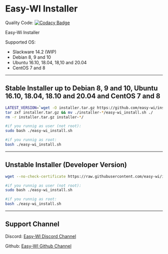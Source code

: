 # Easy-WI Installer

Quality Code: [![Codacy Badge](https://api.codacy.com/project/badge/Grade/577d1ee61d234585968cc5acbfb2a726)](https://www.codacy.com/app/Lacrimosa99/Easy-WI_Installer?utm_source=github.com&amp;utm_medium=referral&amp;utm_content=easy-wi/installer&amp;utm_campaign=Badge_Grade)

Easy-Wi Installer

Supported OS:
  - Slackware 14.2 (WIP)
  - Debian 8, 9 and 10
  - Ubuntu 16.10, 18.04, 18,10 and 20.04
  - CentOS 7 and 8

___

## Stable Installer up to Debian 8, 9 and 10, Ubuntu 16.10, 18.04, 18.10 and 20.04 and CentOS 7 and 8
  
```sh
LATEST_VERSION=`wget -O installer.tar.gz https://github.com/easy-wi/installer/archive/2.8.tar.gz
tar zxf installer.tar.gz && mv ./installer-*/easy-wi_install.sh ./
rm -r installer.tar.gz installer-*/

#if you runnig as user (not root):
sudo bash ./easy-wi_install.sh

#if you runnig as root:
bash ./easy-wi_install.sh
```
___

## Unstable Installer (Developer Version)
  
```sh 
wget --no-check-certificate https://raw.githubusercontent.com/easy-wi/installer/master/easy-wi_install.sh

#if you runnig as user (not root):
sudo bash ./easy-wi_install.sh

#if you runnig as root:
bash ./easy-wi_install.sh
```
___

## Support Channel
Discord: [Easy-WI Discord Channel](https://discord.gg/quJvvfF)

Github: [Easy-WI Github Channel](https://github.com/easy-wi/installer/issues)
